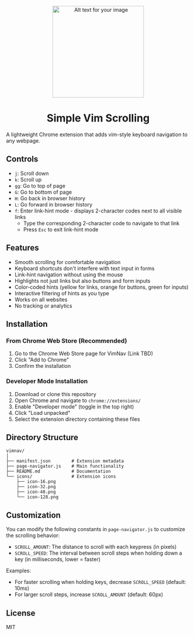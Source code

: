 <p align="center">
  <img width="250" height="250" src="https://github.com/user-attachments/assets/5278e4c5-c8d3-4d3b-ab05-e3bc7947bbb3" alt="Alt text for your image">
</p>

<h1 align="center">Simple Vim Scrolling</h1>

A lightweight Chrome extension that adds vim-style keyboard navigation to any webpage.

## Controls

- `j`: Scroll down
- `k`: Scroll up
- `gg`: Go to top of page
- `G`: Go to bottom of page
- `H`: Go back in browser history
- `L`: Go forward in browser history
- `f`: Enter link-hint mode - displays 2-character codes next to all visible links
  - Type the corresponding 2-character code to navigate to that link
  - Press `Esc` to exit link-hint mode

## Features

- Smooth scrolling for comfortable navigation
- Keyboard shortcuts don't interfere with text input in forms
- Link-hint navigation without using the mouse
- Highlights not just links but also buttons and form inputs
- Color-coded hints (yellow for links, orange for buttons, green for inputs)
- Interactive filtering of hints as you type
- Works on all websites
- No tracking or analytics

## Installation

### From Chrome Web Store (Recommended)

1. Go to the Chrome Web Store page for VimNav (Link TBD)
2. Click "Add to Chrome"
3. Confirm the installation

### Developer Mode Installation

1. Download or clone this repository
2. Open Chrome and navigate to `chrome://extensions/`
3. Enable "Developer mode" (toggle in the top right)
4. Click "Load unpacked"
5. Select the extension directory containing these files

## Directory Structure

```
vimnav/
│
├── manifest.json        # Extension metadata
├── page-navigator.js    # Main functionality
├── README.md            # Documentation
└── icons/               # Extension icons
    ├── icon-16.png
    ├── icon-32.png
    ├── icon-48.png
    └── icon-128.png
```

## Customization

You can modify the following constants in `page-navigator.js` to customize the scrolling behavior:

- `SCROLL_AMOUNT`: The distance to scroll with each keypress (in pixels)
- `SCROLL_SPEED`: The interval between scroll steps when holding down a key (in milliseconds, lower = faster)

Examples:
- For faster scrolling when holding keys, decrease `SCROLL_SPEED` (default: 10ms)
- For larger scroll steps, increase `SCROLL_AMOUNT` (default: 60px)

## License

MIT
